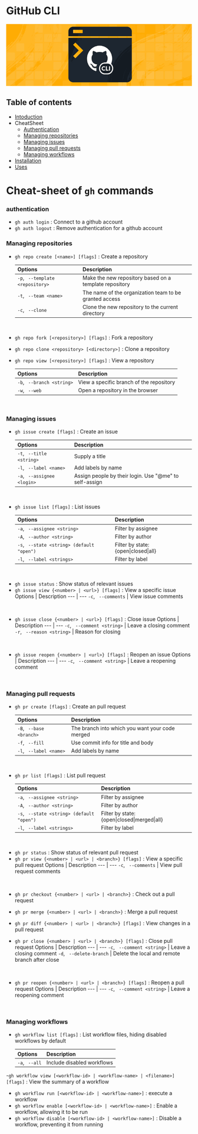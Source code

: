 # GitHub CLI

<p align="center"><img src ="assets/ghcli.png"/></p>

## Table of contents

- [Intoduction](./Intro_CLI_eng.md)
- CheatSheet
    - [Authentication](#auth)
    - [Managing repositories](#repo)
    - [Managing issues](#issues)
    - [Managing pull requests](#pr)
    - [Managing workflows](#workflows)
- [Installation](./installCLI_eng.md)
- [Uses](./Use.md)

# Cheat-sheet of ```gh``` commands

### <a id=auth></a>**authentication**

- ```gh auth login``` : Connect to a github account <br>
- ```gh auth logout``` : Remove authentication for a github account

### <a id=repo></a>**Managing repositories**

- ```gh repo create [<name>] [flags]``` : Create a repository

    Options | Description 
    --- | --- 
    ```-p```, ``` --template <repository>``` | Make the new repository based on a template repository
    ```-t```, ``` --team <name>``` | The name of the organization team to be granted access
    ```-c```, ``` --clone``` | Clone the new repository to the current directory
<br>

- ```gh repo fork [<repository>] [flags]``` : Fork a repository
- ```gh repo clone <repository> [<directory>]``` : Clone a repository
- ```gh repo view [<repository>] [flags]``` : View a repository

    Options | Description 
    --- | --- 
    ```-b```, ``` --branch <string>``` | View a specific branch of the repository
    ```-w```, ``` --web``` | Open a repository in the browser
<br>

### <a id=issues></a>**Managing issues**

- ```gh issue create [flags]``` : Create an issue

    Options | Description 
    --- | --- 
    ```-t```, ``` --title <string>``` | Supply a title
    ```-l```, ``` --label <name>``` | Add labels by name
    ```-a```, ``` --assignee <login>``` | Assign people by their login. Use "@me" to self-assign
<br>

- ```gh issue list [flags]``` : List issues

    Options | Description 
    --- | --- 
    ```-a```, ``` --assignee <string>``` | Filter by assignee
    ```-A```, ``` --author <string>``` | Filter by author
    ```-s```, ``` --state <string> (default "open")``` | Filter by state: {open\|closed\|all}
    ```-l```, ``` --label <strings>``` | Filter by label
<br>

- ```gh issue status``` : Show status of relevant issues
- ```gh issue view {<number> | <url>} [flags]``` : View a specific issue
    Options | Description 
    --- | --- 
    ```-c```, ``` --comments``` | View issue comments
<br>

- ```gh issue close {<number> | <url>} [flags]``` : Close issue
    Options | Description 
    --- | --- 
    ```-c```, ``` --comment <string>``` | Leave a closing comment
    ```-r```, ``` --reason <string>``` | Reason for closing
<br>

- ```gh issue reopen {<number> | <url>} [flags]``` : Reopen an issue
    Options | Description 
    --- | --- 
    ```-c```, ``` --comment <string>``` | Leave a reopening comment
<br>

### <a id=pr></a>**Managing pull requests**

- ```gh pr create [flags]``` : Create an pull request

    Options | Description 
    --- | --- 
    ```-B```, ``` --base <branch>``` | The branch into which you want your code merged
    ```-f```, ``` --fill``` | Use commit info for title and body
    ```-l```, ``` --label <name>``` | Add labels by name
<br>

- ```gh pr list [flags]``` : List pull request

    Options | Description 
    --- | --- 
    ```-a```, ``` --assignee <string>``` | Filter by assignee
    ```-A```, ``` --author <string>``` | Filter by author
    ```-s```, ``` --state <string> (default "open")``` | Filter by state: {open\|closed\|merged\|all}
    ```-l```, ``` --label <strings>``` | Filter by label
<br>

- ```gh pr status``` : Show status of relevant pull request
- ```gh pr view {<number> | <url> | <branch>} [flags]``` : View a specific pull request
    Options | Description 
    --- | --- 
    ```-c```, ``` --comments``` | View pull request comments
<br>

- ```gh pr checkout {<number> | <url> | <branch>}``` : Check out a pull request
- ```gh pr merge {<number> | <url> | <branch>}``` : Merge a pull request
- ```gh pr diff {<number> | <url> | <branch>} [flags]``` : View changes in a pull request

- ```gh pr close {<number> | <url> | <branch>} [flags]``` : Close pull request
    Options | Description 
    --- | --- 
    ```-c```, ``` --comment <string>``` | Leave a closing comment
    ```-d```, ``` --delete-branch``` | Delete the local and remote branch after close
<br>

- ```gh pr reopen {<number> | <url> | <branch>} [flags]``` : Reopen a pull request
    Options | Description 
    --- | --- 
    ```-c```, ``` --comment <string>``` | Leave a reopening comment
<br>

### <a id=workflows></a>**Managing workflows**

- ```gh workflow list [flags]``` : List workflow files, hiding disabled workflows by default

    Options | Description 
    --- | --- 
    ```-a```, ``` --all``` | Include disabled workflows

-```gh workflow view [<workflow-id> | <workflow-name> | <filename>] [flags]``` : View the summary of a workflow
- ```gh workflow run [<workflow-id> | <workflow-name>]``` : execute a workflow
- ```gh workflow enable [<workflow-id> | <workflow-name>]``` : Enable a workflow, allowing it to be run
- ```gh workflow disable [<workflow-id> | <workflow-name>]``` : Disable a workflow, preventing it from running 
<br>